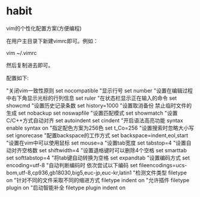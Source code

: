 # habit
vim的个性化配置方案(方便编程)

在用户主目录下新建vimrc即可。例如：

vim ~/.vimrc

然后复制进去即可。



配置如下:

"关闭vim一致性原则
set nocompatible
"显示行号
set number
"设置在编辑过程中右下角显示光标的行列信息
set ruler
"在状态栏显示正在输入的命令
set showcmd
"设置历史记录条数
set history=1000
"设置取消备份 禁止临时文件的生成
set nobackup
set noswapfile
"设置匹配模式
set showmatch
"设置C/C++方式自动对齐
set autoindent
set cindent
"开启语法高亮功能
syntax enable
syntax on
"指定配色方案为256色
set t_Co=256
"设置搜索时忽略大小写
set ignorecase
"配置backspace的工作方式
set backspace=indent,eol,start
"设置在vim中可以使用鼠标
set mouse=a
"设置tab宽度
set tabstop=4
"设置自动对齐空格数
set shiftwidth=4
"设置退格键时可以删除4个空格
set smarttab
set softtabstop=4
"将tab键自动转换为空格
set expandtab
"设置编码方式
set encoding=utf-8
"自动判断编码时 依次尝试以下编码
set fileencodings=ucs-bom,utf-8,cp936,gb18030,big5,euc-jp,euc-kr,latin1
"检测文件类型
filetype on
"针对不同的文件采取不同的缩进方式
filetype indent on
"允许插件
filetype plugin on
"启动智能补全
filetype plugin indent on